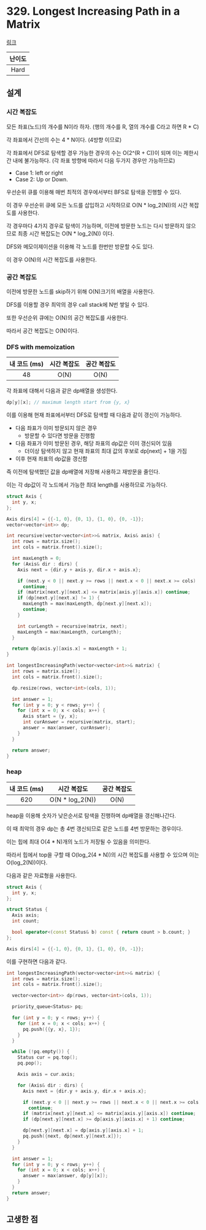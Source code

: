 # 329. Longest Increasing Path in a Matrix

[링크](https://leetcode.com/problems/longest-increasing-path-in-a-matrix/)

| 난이도 |
| :----: |
|  Hard  |

## 설계

### 시간 복잡도

모든 좌표(노드)의 개수를 N이라 하자. (행의 개수를 R, 열의 개수를 C라고 하면 R \* C)

각 좌표에서 간선의 수는 4 \* N이다. (4방향 이므로)

각 좌표에서 DFS로 탐색할 경우 가능한 경우의 수는 O(2^(R + C))이 되며 이는 제한시간 내에 불가능하다. (각 좌표 방향에 따라서 다음 두가지 경우만 가능하므로)

- Case 1: left or right
- Case 2: Up or Down.

우선순위 큐를 이용해 매번 최적의 경우에서부터 BFS로 탐색을 진행할 수 있다.

이 경우 우선순위 큐에 모든 노드를 삽입하고 시작하므로 O(N \* log_2(N))의 시간 복잡도를 사용한다.

각 경우마다 4가지 경우로 탐색이 가능하며, 이전에 방문한 노드는 다시 방문하지 않으므로 최종 시간 복잡도는 O(N \* log_2(N)) 이다.

DFS와 메모이제이션을 이용해 각 노드를 한번만 방문할 수도 있다.

이 경우 O(N)의 시간 복잡도를 사용한다.

### 공간 복잡도

이전에 방문한 노드를 skip하기 위해 O(N)크기의 배열을 사용한다.

DFS를 이용할 경우 최악의 경우 call stack에 N번 쌓일 수 있다.

또한 우선순위 큐에는 O(N)의 공간 복잡도를 사용한다.

따라서 공간 복잡도는 O(N)이다.

### DFS with memoization

| 내 코드 (ms) | 시간 복잡도 | 공간 복잡도 |
| :----------: | :---------: | :---------: |
|      48      |    O(N)     |    O(N)     |

각 좌표에 대해서 다음과 같은 dp배열을 생성한다.

```cpp
dp[y][x]; // maximum length start from {y, x}
```

이를 이용해 현재 좌표에서부터 DFS로 탐색할 때 다음과 같이 갱신이 가능하다.

- 다음 좌표가 이미 방문되지 않은 경우
  - 방문할 수 있다면 방문을 진행함
- 다음 좌표가 이미 방문된 경우, 해당 좌표의 dp값은 이미 갱신되어 있음
  - 더이상 탐색하지 않고 현재 좌표의 최대 값의 후보로 dp[next] + 1을 가짐
- 이후 현재 좌표의 dp값을 갱신함

즉 이전에 탐색했던 값을 dp배열에 저장해 사용하고 재방문을 줄인다.

이는 각 dp값이 각 노드에서 가능한 최대 length를 사용하므로 가능하다.

```cpp
struct Axis {
  int y, x;
};

Axis dirs[4] = {{-1, 0}, {0, 1}, {1, 0}, {0, -1}};
vector<vector<int>> dp;

int recursive(vector<vector<int>>& matrix, Axis& axis) {
  int rows = matrix.size();
  int cols = matrix.front().size();

  int maxLength = 0;
  for (Axis& dir : dirs) {
    Axis next = {dir.y + axis.y, dir.x + axis.x};

    if (next.y < 0 || next.y >= rows || next.x < 0 || next.x >= cols)
      continue;
    if (matrix[next.y][next.x] <= matrix[axis.y][axis.x]) continue;
    if (dp[next.y][next.x] != 1) {
      maxLength = max(maxLength, dp[next.y][next.x]);
      continue;
    }

    int curLength = recursive(matrix, next);
    maxLength = max(maxLength, curLength);
  }

  return dp[axis.y][axis.x] = maxLength + 1;
}

int longestIncreasingPath(vector<vector<int>>& matrix) {
  int rows = matrix.size();
  int cols = matrix.front().size();

  dp.resize(rows, vector<int>(cols, 1));

  int answer = 1;
  for (int y = 0; y < rows; y++) {
    for (int x = 0; x < cols; x++) {
      Axis start = {y, x};
      int curAnswer = recursive(matrix, start);
      answer = max(answer, curAnswer);
    }
  }

  return answer;
}
```

### heap

| 내 코드 (ms) |   시간 복잡도    | 공간 복잡도 |
| :----------: | :--------------: | :---------: |
|     620      | O(N \* log_2(N)) |    O(N)     |

heap을 이용해 숫자가 낮은순서로 탐색을 진행하며 dp배열을 갱신해나간다.

이 때 최악의 경우 dp는 총 4번 갱신되므로 같은 노드를 4번 방문하는 경우이다.

이는 힙에 최대 O(4 \* N)개의 노드가 저장될 수 있음을 의미한다.

따라서 힙에서 top을 구할 때 O(log_2(4 \* N))의 시간 복잡도를 사용할 수 있으며 이는 O(log_2(N))이다.

다음과 같은 자료형을 사용한다.

```cpp
struct Axis {
  int y, x;
};

struct Status {
  Axis axis;
  int count;

  bool operator<(const Status& b) const { return count > b.count; }
};

Axis dirs[4] = {{-1, 0}, {0, 1}, {1, 0}, {0, -1}};
```

이를 구현하면 다음과 같다.

```cpp
int longestIncreasingPath(vector<vector<int>>& matrix) {
  int rows = matrix.size();
  int cols = matrix.front().size();

  vector<vector<int>> dp(rows, vector<int>(cols, 1));

  priority_queue<Status> pq;

  for (int y = 0; y < rows; y++) {
    for (int x = 0; x < cols; x++) {
      pq.push({{y, x}, 1});
    }
  }

  while (!pq.empty()) {
    Status cur = pq.top();
    pq.pop();

    Axis axis = cur.axis;

    for (Axis& dir : dirs) {
      Axis next = {dir.y + axis.y, dir.x + axis.x};

      if (next.y < 0 || next.y >= rows || next.x < 0 || next.x >= cols)
        continue;
      if (matrix[next.y][next.x] <= matrix[axis.y][axis.x]) continue;
      if (dp[next.y][next.x] >= dp[axis.y][axis.x] + 1) continue;

      dp[next.y][next.x] = dp[axis.y][axis.x] + 1;
      pq.push({next, dp[next.y][next.x]});
    }
  }

  int answer = 1;
  for (int y = 0; y < rows; y++) {
    for (int x = 0; x < cols; x++) {
      answer = max(answer, dp[y][x]);
    }
  }
  return answer;
}
```

## 고생한 점
